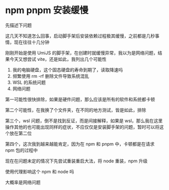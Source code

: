# npm pnpm 安装缓慢

先描述下问题

这几天不知道怎么回事，启动脚手架后安装依赖过程极其缓慢，之前都是几秒事情，现在往往十几分钟

刚刚开始是使用 UmiJS 的脚手架，在创建时就缓慢异常，我以为是网络问题，结果今天又想尝试 vite，还是如此，我列出几个可能性

1. 我的电脑硬盘，这个固态硬盘的寿命到期了，读取降速吗
2. 频繁使用 rm -rf 删除文件导致系统混乱
3. WSL 的系统问题
4. 网络问题

第一可能性很快排除，如果是硬件问题，那么应该是所有的软件和系统都卡顿

第二个可能性，在我换了个文件夹，在不同的地方测试，皆是如此，排除

第三个，wsl 问题，倒不是找到反证，而是间接解释，如果是 wsl，那么我在这里操作其他的也可能出现同样的症状，不应仅仅是安装脚手架的问题，暂时可以将这个放在第二位

第四个，这次我到越来越能肯定，因为在 npm 和 pnpm 中，卡顿都是在请求 npm 包的过程中

现在在问题未定的情况下先尝试重装重启大法，将 node 重装，npm 升级

使用代理影响这个 npm 和 node 吗

大概率是网络问题
